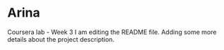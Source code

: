 # Arina
Coursera lab - Week 3
I am editing the README file. Adding some more details about the project description.
